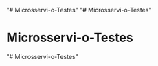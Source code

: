 "# Microsservi-o-Testes" 
"# Microsservi-o-Testes" 
# Microsservi-o-Testes
"# Microsservi-o-Testes" 
